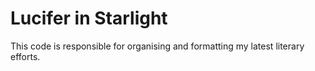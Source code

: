 # Lucifer in Starlight

This code is responsible for organising and formatting my latest literary efforts.
